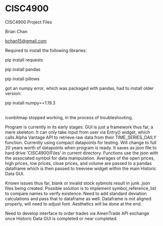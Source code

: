 # CISC4900
CISC4900 Project Files

Brian Chan

bchan15@gmail.com




Required to install the following libraries:<br/>

pip install requests

pip install pandas

pip install pillows


got an numpy error, which was packaged with pandas, had to install older version:

pip install numpy==1.19.3



<br/>
iconbitmap stopped working, in the process of troubleshooting. 



Program is currently in its early stages. GUI is just a framework thus far, a mere skeleton. It can only take input from user via Entry() widget, which calls Alpha Vantage API to retrieve raw data from their TIME_SERIES_DAILY function. Currently using compact datapoints for testing. Will change to full 20 years worth of datapoints when program is ready. It saves as json file to hard drive 'CISC4900/Files' in current directory. Functions use the json with the associated symbol for data manipulation. Averages of the open prices, high prices, low prices, close prices, and volume are passed to a pandas dataframe which is then passed to treeview widget within the main Historic Data GUI.


Known issues thus far, blank or invalid stock sybmols result in junk .json files being created. Possible solution is to implement symbol_reference_list to compare names to verify existence. Need to add standard deviation calculations and pass that to dataframe as well. Dataframe is not aligned properly, will need to adjust font. Aesthetics will be done at the end.
  
  
Need to develop interface to order trades via AmeriTrade API exchange once Historic Data GUI is completed or near completed.
